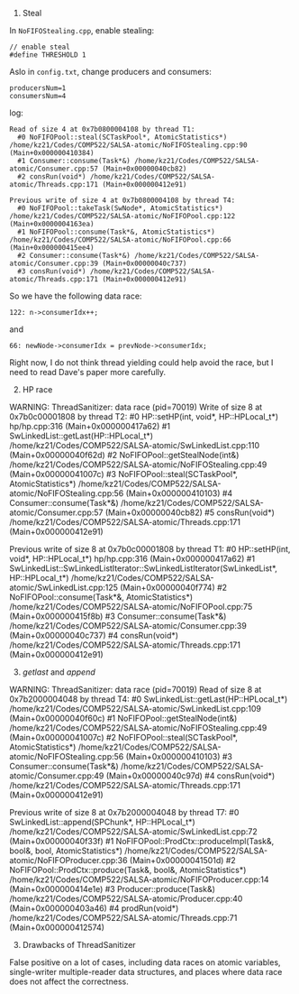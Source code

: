 1. Steal

In `NoFIFOStealing.cpp`, enable stealing:

    // enable steal
    #define THRESHOLD 1

Aslo in `config.txt`, change producers and consumers:

    producersNum=1
    consumersNum=4

log:

    Read of size 4 at 0x7b0800004108 by thread T1:
      #0 NoFIFOPool::steal(SCTaskPool*, AtomicStatistics*) /home/kz21/Codes/COMP522/SALSA-atomic/NoFIFOStealing.cpp:90 (Main+0x000000410384)
      #1 Consumer::consume(Task*&) /home/kz21/Codes/COMP522/SALSA-atomic/Consumer.cpp:57 (Main+0x00000040cb82)
      #2 consRun(void*) /home/kz21/Codes/COMP522/SALSA-atomic/Threads.cpp:171 (Main+0x000000412e91)

    Previous write of size 4 at 0x7b0800004108 by thread T4:
      #0 NoFIFOPool::takeTask(SwNode*, AtomicStatistics*) /home/kz21/Codes/COMP522/SALSA-atomic/NoFIFOPool.cpp:122 (Main+0x0000004163ea)
      #1 NoFIFOPool::consume(Task*&, AtomicStatistics*) /home/kz21/Codes/COMP522/SALSA-atomic/NoFIFOPool.cpp:66 (Main+0x000000415ee4)
      #2 Consumer::consume(Task*&) /home/kz21/Codes/COMP522/SALSA-atomic/Consumer.cpp:39 (Main+0x00000040c737)
      #3 consRun(void*) /home/kz21/Codes/COMP522/SALSA-atomic/Threads.cpp:171 (Main+0x000000412e91)

So we have the following data race:

    122: n->consumerIdx++;

and 

    66: newNode->consumerIdx = prevNode->consumerIdx;

Right now, I do not think thread yielding could help avoid the race, but I need to read Dave's paper more carefully.

2. HP race 

WARNING: ThreadSanitizer: data race (pid=70019)
  Write of size 8 at 0x7b0c00001808 by thread T2:
    #0 HP::setHP(int, void*, HP::HPLocal_t*) hp/hp.cpp:316 (Main+0x000000417a62)
    #1 SwLinkedList::getLast(HP::HPLocal_t*) /home/kz21/Codes/COMP522/SALSA-atomic/SwLinkedList.cpp:110 (Main+0x00000040f62d)
    #2 NoFIFOPool::getStealNode(int&) /home/kz21/Codes/COMP522/SALSA-atomic/NoFIFOStealing.cpp:49 (Main+0x00000041007c)
    #3 NoFIFOPool::steal(SCTaskPool*, AtomicStatistics*) /home/kz21/Codes/COMP522/SALSA-atomic/NoFIFOStealing.cpp:56 (Main+0x000000410103)
    #4 Consumer::consume(Task*&) /home/kz21/Codes/COMP522/SALSA-atomic/Consumer.cpp:57 (Main+0x00000040cb82)
    #5 consRun(void*) /home/kz21/Codes/COMP522/SALSA-atomic/Threads.cpp:171 (Main+0x000000412e91)

  Previous write of size 8 at 0x7b0c00001808 by thread T1:
    #0 HP::setHP(int, void*, HP::HPLocal_t*) hp/hp.cpp:316 (Main+0x000000417a62)
    #1 SwLinkedList::SwLinkedListIterator::SwLinkedListIterator(SwLinkedList*, HP::HPLocal_t*) /home/kz21/Codes/COMP522/SALSA-atomic/SwLinkedList.cpp:125 (Main+0x00000040f774)
    #2 NoFIFOPool::consume(Task*&, AtomicStatistics*) /home/kz21/Codes/COMP522/SALSA-atomic/NoFIFOPool.cpp:75 (Main+0x000000415f8b)
    #3 Consumer::consume(Task*&) /home/kz21/Codes/COMP522/SALSA-atomic/Consumer.cpp:39 (Main+0x00000040c737)
    #4 consRun(void*) /home/kz21/Codes/COMP522/SALSA-atomic/Threads.cpp:171 (Main+0x000000412e91)

3. *getlast* and *append*

WARNING: ThreadSanitizer: data race (pid=70019)
  Read of size 8 at 0x7b2000004048 by thread T4:
    #0 SwLinkedList::getLast(HP::HPLocal_t*) /home/kz21/Codes/COMP522/SALSA-atomic/SwLinkedList.cpp:109 (Main+0x00000040f60c)
    #1 NoFIFOPool::getStealNode(int&) /home/kz21/Codes/COMP522/SALSA-atomic/NoFIFOStealing.cpp:49 (Main+0x00000041007c)
    #2 NoFIFOPool::steal(SCTaskPool*, AtomicStatistics*) /home/kz21/Codes/COMP522/SALSA-atomic/NoFIFOStealing.cpp:56 (Main+0x000000410103)
    #3 Consumer::consume(Task*&) /home/kz21/Codes/COMP522/SALSA-atomic/Consumer.cpp:49 (Main+0x00000040c97d)
    #4 consRun(void*) /home/kz21/Codes/COMP522/SALSA-atomic/Threads.cpp:171 (Main+0x000000412e91)

  Previous write of size 8 at 0x7b2000004048 by thread T7:
    #0 SwLinkedList::append(SPChunk*, HP::HPLocal_t*) /home/kz21/Codes/COMP522/SALSA-atomic/SwLinkedList.cpp:72 (Main+0x00000040f33f)
    #1 NoFIFOPool::ProdCtx::produceImpl(Task&, bool&, bool, AtomicStatistics*) /home/kz21/Codes/COMP522/SALSA-atomic/NoFIFOProducer.cpp:36 (Main+0x00000041501d)
    #2 NoFIFOPool::ProdCtx::produce(Task&, bool&, AtomicStatistics*) /home/kz21/Codes/COMP522/SALSA-atomic/NoFIFOProducer.cpp:14 (Main+0x000000414e1e)
    #3 Producer::produce(Task&) /home/kz21/Codes/COMP522/SALSA-atomic/Producer.cpp:40 (Main+0x000000403a46)
    #4 prodRun(void*) /home/kz21/Codes/COMP522/SALSA-atomic/Threads.cpp:71 (Main+0x000000412574)

3. Drawbacks of ThreadSanitizer

False positive on a lot of cases, including data races on atomic variables, single-writer multiple-reader data structures, and places where data race does not affect the correctness.


